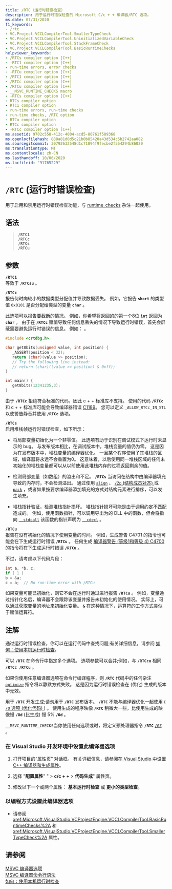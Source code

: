 ```yaml
---
title: /RTC（运行时错误检查）
description: 用于运行时错误检查的 Microsoft C/c + + 编译器/RTC 选项。
ms.date: 07/31/2020
f1_keywords:
- /rtc
- VC.Project.VCCLCompilerTool.SmallerTypeCheck
- VC.Project.VCCLCompilerTool.UninitializedVariableCheck
- VC.Project.VCCLCompilerTool.StackFrameCheck
- VC.Project.VCCLCompilerTool.BasicRuntimeChecks
helpviewer_keywords:
- /RTCs compiler option [C++]
- -RTC1 compiler option [C++]
- run-time errors, error checks
- -RTCu compiler option [C++]
- /RTC1 compiler option [C++]
- /RTCc compiler option [C++]
- /RTCu compiler option [C++]
- __MSVC_RUNTIME_CHECKS macro
- -RTCs compiler option [C++]
- RTCs compiler option
- RTC1 compiler option
- run-time errors, run-time checks
- run-time checks, /RTC option
- RTCu compiler option
- RTCc compiler option
- -RTCc compiler option [C++]
ms.assetid: 9702c558-412c-4004-acd5-80761f589368
ms.openlocfilehash: 888a81d0d5c21b0b85420a43d534c5b2742aa082
ms.sourcegitcommit: 30792632548d1c71894f9fecbe2f554294b86020
ms.translationtype: MT
ms.contentlocale: zh-CN
ms.lasthandoff: 10/06/2020
ms.locfileid: "91765229"
---
```

# <a name="rtc-run-time-error-checks"></a>`/RTC` (运行时错误检查) 

用于启用和禁用运行时错误检查功能，与 [runtime_checks](../../preprocessor/runtime-checks.md) 杂注一起使用。

## <a name="syntax"></a>语法

> **`/RTC1`**\
> **`/RTCc`**\
> **`/RTCs`**\
> **`/RTCu`**

## <a name="arguments"></a>参数

**`/RTC1`**<br/>
等效于 **`/RTCsu`** 。

**`/RTCc`**<br/>
报告何时向较小的数据类型分配值并导致数据丢失。 例如，它报告 **`short`** 的类型值 `0x0101` 是否分配给类型的变量 **`char`** 。

此选项可以报告要截断的情况。 例如，你希望将返回的的第一个8位 **`int`** 返回为 **`char`** 。 由于在 **`/RTCc`** 赋值导致任何信息丢失的情况下导致运行时错误，首先会屏蔽需要避免运行时错误的信息。 例如： 。

```C
#include <crtdbg.h>

char get8bits(unsigned value, int position) {
   _ASSERT(position < 32);
   return (char)(value >> position);
   // Try the following line instead:
   // return (char)((value >> position) & 0xff);
}

int main() {
   get8bits(12341235,3);
}
```

由于 **`/RTCc`** 拒绝符合标准的代码，因此 c + + 标准库不支持。 使用的代码 **`/RTCc`** 和 c + + 标准库可能会导致编译器错误 [C1189](../../error-messages/compiler-errors-1/fatal-error-c1189.md)。 您可以定义 `_ALLOW_RTCc_IN_STL` 以使警告静音并使用 **`/RTCc`** 选项。

**`/RTCs`**<br/>
启用堆栈帧运行时错误检查，如下所示：

- 将局部变量初始化为一个非零值。 此选项有助于识别在调试模式下运行时未显示的 bug。 与发布版本相比，在调试版本中，堆栈变量的值仍为零。 这是因为在发布版本中，堆栈变量的编译器优化。 一旦某个程序使用了其堆栈的区域，编译器将永远不会重置为0。 这意味着，以后使用同一堆栈区域的任何未初始化的堆栈变量都可以从以前使用此堆栈内存的过程返回剩余的值。

- 检测局部变量（如数组）的溢出和不足。 **`/RTCs`** 当访问在结构中由编译器填充导致的内存时，不会检测溢出。 通过使用 [`align`](../../cpp/align-cpp.md) 、 [ `/Zp` (结构成员对齐) ](zp-struct-member-alignment.md)或 [`pack`](../../preprocessor/pack.md) ，或者如果按要求编译器添加填充的方式对结构元素进行排序，可以发生填充。

- 堆栈指针验证，检测堆栈指针损坏。 堆栈指针损坏可能是由于调用约定不匹配造成的。 例如，使用函数指针，可以调用导出为的 DLL 中的函数，但会将指向 [`__stdcall`](../../cpp/stdcall.md) 该函数的指针声明为 [`__cdecl`](../../cpp/cdecl.md) 。

**`/RTCu`**<br/>
报告在没有初始化的情况下使用变量的时间。 例如，生成警告 C4701 的指令也可能会在下生成运行时错误 **`/RTCu`** 。 任何生成 [编译器警告 (等级1和等级 4) C4700](../../error-messages/compiler-warnings/compiler-warning-level-1-and-level-4-c4700.md) 的指令将在下生成运行时错误 **`/RTCu`** 。

不过，请考虑以下代码片段：

```cpp
int a, *b, c;
if ( 1 )
b = &a;
c = a;  // No run-time error with /RTCu
```

如果变量可能已初始化，则它不会在运行时通过进行报告 **`/RTCu`** 。 例如，变量通过指针化名后，编译器不会跟踪该变量并报告未初始化的使用情况。 实际上，可以通过获取变量的地址来初始化变量。 **`&`** 在这种情况下，运算符的工作方式类似于赋值运算符。

## <a name="remarks"></a>注解

通过运行时错误检查，你可以在运行代码中查找问题;有关详细信息，请参阅 [如何：使用本机运行时检查](/visualstudio/debugger/how-to-use-native-run-time-checks)。

可以 **`/RTC`** 在命令行中指定多个选项。 选项参数可以合并;例如，与 **`/RTCcu`** 相同 **`/RTCc /RTCu`** 。

如果你使用任意编译器选项在命令行编译程序，则 **`/RTC`** 代码中的任何杂注 [`optimize`](../../preprocessor/optimize.md) 指令将以静默方式失败。 这是因为运行时错误检查在 (优化) 生成的版本中无效。

用于 **`/RTC`** 开发生成;请勿用于 **`/RTC`** 发布版本。 **`/RTC`** 不能与编译器优化一起使用 ([ `/O` 选项 (优化代码) ](o-options-optimize-code.md)) 。 使用生成的程序映像 **`/RTC`** 稍微大一些，比使用生成的映像慢 **`/Od`** (比生成) 慢 5% **`/Od`** 。

`__MSVC_RUNTIME_CHECKS`当你使用任何选项或时，将定义预处理器指令 **`/RTC`** [`/GZ`](gz-enable-stack-frame-run-time-error-checking.md) 。

### <a name="to-set-this-compiler-option-in-the-visual-studio-development-environment"></a>在 Visual Studio 开发环境中设置此编译器选项

1. 打开项目的“属性页”  对话框。 有关详细信息，请参阅[在 Visual Studio 中设置 C++ 编译器和生成属性](../working-with-project-properties.md)。

1. 选择 "**配置属性**" "  >  **c/c + +**  >  **代码生成**" 属性页。

1. 修改以下一个或两个属性： **基本运行时检查** 或 **更小的类型检查**。

### <a name="to-set-this-compiler-option-programmatically"></a>以编程方式设置此编译器选项

- 请参阅 <xref:Microsoft.VisualStudio.VCProjectEngine.VCCLCompilerTool.BasicRuntimeChecks%2A> 和 <xref:Microsoft.VisualStudio.VCProjectEngine.VCCLCompilerTool.SmallerTypeCheck%2A> 属性。

## <a name="see-also"></a>请参阅

[MSVC 编译器选项](compiler-options.md)<br/>
[MSVC 编译器命令行语法](compiler-command-line-syntax.md)<br/>
[如何：使用本机运行时检查](/visualstudio/debugger/how-to-use-native-run-time-checks)
